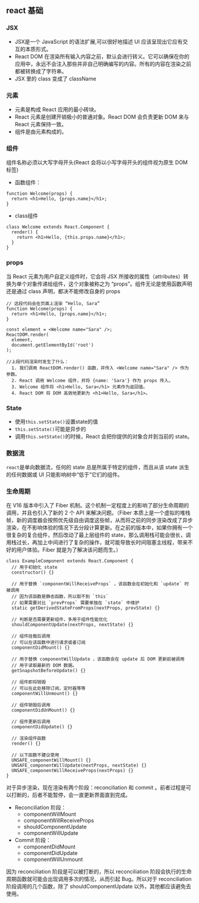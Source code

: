 ## react 基础

### JSX
- JSX是一个 JavaScript 的语法扩展,可以很好地描述 UI 应该呈现出它应有交互的本质形式。
- React DOM 在渲染所有输入内容之前，默认会进行转义。它可以确保在你的应用中，永远不会注入那些并非自己明确编写的内容。所有的内容在渲染之前都被转换成了字符串。
- JSX 里的 class 变成了 className

### 元素
- 元素是构成 React 应用的最小砖块。
- React 元素是创建开销极小的普通对象。React DOM 会负责更新 DOM 来与 React 元素保持一致。
- 组件是由元素构成的。

### 组件
组件名称必须以大写字母开头(React 会将以小写字母开头的组件视为原生 DOM 标签)

- 函数组件：
```
function Welcome(props) {
  return <h1>Hello, {props.name}</h1>;
}
```

- class组件
```
class Welcome extends React.Component {
  render() {
    return <h1>Hello, {this.props.name}</h1>;
  }
}
```
### props
当 React 元素为用户自定义组件时，它会将 JSX 所接收的属性（attributes）转换为单个对象传递给组件，这个对象被称之为 “props”。组件无论是使用函数声明还是通过 class 声明，都决不能修改自身的 props
```
// 这段代码会在页面上渲染 “Hello, Sara”
function Welcome(props) {
  return <h1>Hello, {props.name}</h1>;
}

const element = <Welcome name="Sara" />;
ReactDOM.render(
  element,
  document.getElementById('root')
);

//上段代码渲染时发生了什么：
  1. 我们调用 ReactDOM.render() 函数，并传入 <Welcome name="Sara" /> 作为参数。
  2. React 调用 Welcome 组件，并将 {name: 'Sara'} 作为 props 传入。
  3. Welcome 组件将 <h1>Hello, Sara</h1> 元素作为返回值。
  4. React DOM 将 DOM 高效地更新为 <h1>Hello, Sara</h1>。
```

### State
- 使用`this.setState()`设置state的值
- `this.setState()`可能是异步的
- 调用`this.setState()`的时候，React 会把你提供的对象合并到当前的 state。

### 数据流
`react`是单向数据流，任何的 state 总是所属于特定的组件，而且从该 state 派生的任何数据或 UI 只能影响树中“低于”它们的组件。

### 生命周期
在 V16 版本中引入了 Fiber 机制。这个机制一定程度上的影响了部分生命周期的调用，并且也引入了新的 2 个 API 来解决问题。（Fiber 本质上是一个虚拟的堆栈帧，新的调度器会按照优先级自由调度这些帧，从而将之前的同步渲染改成了异步渲染，在不影响体验的情况下去分段计算更新。在之前的版本中，如果你拥有一个很复杂的复合组件，然后改动了最上层组件的 state，那么调用栈可能会很长，调用栈过长，再加上中间进行了复杂的操作，就可能导致长时间阻塞主线程，带来不好的用户体验。Fiber 就是为了解决该问题而生。）
```
class ExampleComponent extends React.Component {
  // 用于初始化 state
  constructor() {}

  // 用于替换 `componentWillReceiveProps` ，该函数会在初始化和 `update` 时被调用
  // 因为该函数是静态函数，所以取不到 `this`
  // 如果需要对比 `prevProps` 需要单独在 `state` 中维护
  static getDerivedStateFromProps(nextProps, prevState) {}

  // 判断是否需要更新组件，多用于组件性能优化
  shouldComponentUpdate(nextProps, nextState) {}

  // 组件挂载后调用
  // 可以在该函数中进行请求或者订阅
  componentDidMount() {}

  // 用于替换 componentWillUpdate ，该函数会在 update 后 DOM 更新前被调用
  // 用于读取最新的 DOM 数据。
  getSnapshotBeforeUpdate() {}

  // 组件即将销毁
  // 可以在此处移除订阅，定时器等等
  componentWillUnmount() {}

  // 组件销毁后调用
  componentDidUnMount() {}

  // 组件更新后调用
  componentDidUpdate() {}

  // 渲染组件函数
  render() {}

  // 以下函数不建议使用
  UNSAFE_componentWillMount() {}
  UNSAFE_componentWillUpdate(nextProps, nextState) {}
  UNSAFE_componentWillReceiveProps(nextProps) {}
}
```
对于异步渲染，现在渲染有两个阶段：reconciliation 和 commit 。前者过程是可以打断的，后者不能暂停，会一直更新界面直到完成。
- Reconciliation 阶段：
  - componentWillMount
  - componentWillReceiveProps
  - shouldComponentUpdate
  - componentWillUpdate
- Commit 阶段：
  - componentDidMount
  - componentDidUpdate
  - componentWillUnmount

因为 reconciliation 阶段是可以被打断的，所以 reconciliation 阶段会执行的生命周期函数就可能会出现调用多次的情况，从而引起 Bug。所以对于 reconciliation 阶段调用的几个函数，除了 shouldComponentUpdate 以外，其他都应该避免去使用。
